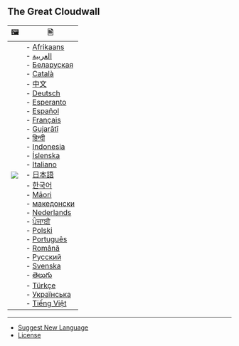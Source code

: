 ## The Great Cloudwall


|  🖼  |  🖹 |
| --- | --- |
| ![](https://codeberg.org/crimeflare/cloudflare-tor/media/branch/master/image/stopcf.jpg) | - [Afrikaans](README_af.md)<br>- [العربية](README_ar.md)<br>- [Беларуская](README_be.md)<br>- [Català](README_ca.md)<br>- [中文](README_cn.md)<br>- [Deutsch](README_de.md)<br>- [Esperanto](README_eo.md)<br>- [Español](README_es.md)<br>- [Français](README_fr.md)<br>- [Gujarātī](README_gu.md)<br>- [हिन्दी](README_hi.md)<br>- [Indonesia](README_id.md)<br>- [Íslenska](README_is.md)<br>- [Italiano](README_it.md)<br>- [日本語](README_ja.md)<br>- [한국어](README_ko.md)<br>- [Māori](README_mi.md)<br>- [македонски](README_mk.md)<br>- [Nederlands](README_nl.md)<br>- [ਪੰਜਾਬੀ](README_pa.md)<br>- [Polski](README_pl.md)<br>- [Português](README_pt.md)<br>- [Română](README_ro.md)<br>- [Русский](README_ru.md)<br>- [Svenska](README_sv.md)<br>- [తెలుగు](README_te.md)<br>- [Türkçe](README_tr.md)<br>- [Українська](README_uk.md)<br>- [Tiếng Việt](README_vi.md) |

---

- [Suggest New Language](https://codeberg.org/crimeflare/cloudflare-tor/issues/new)
- [License](LICENSE.md)
